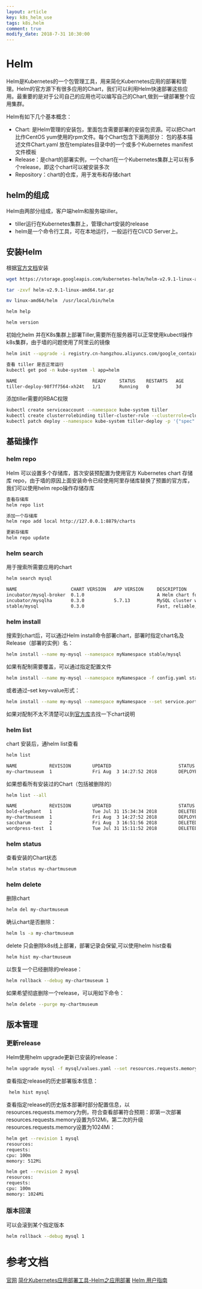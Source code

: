 ```yaml
---
layout: article
key: k8s_helm_use
tags: k8s,helm
comment: true
modify_date: 2018-7-31 10:30:00
---
```

# Helm
Helm是Kubernetes的一个包管理工具，用来简化Kubernetes应用的部署和管理。Helm的官方源下有很多应用的Chart，我们可以利用Helm快速部署这些应用。最重要的是对于公司自己的应用也可以编写自己的Chart,做到一键部署整个应用集群。

Helm有如下几个基本概念：

* Chart: 是Helm管理的安装包，里面包含需要部署的安装包资源。可以把Chart比作CentOS yum使用的rpm文件。每个Chart包含下面两部分：
包的基本描述文件Chart.yaml
放在templates目录中的一个或多个Kubernetes manifest文件模板
* Release：是chart的部署实例，一个chart在一个Kubernetes集群上可以有多个release，即这个chart可以被安装多次
* Repository：chart的仓库，用于发布和存储chart

## helm的组成
Helm由两部分组成，客户端helm和服务端tiller。

* tiller运行在Kubernetes集群上，管理chart安装的release
* helm是一个命令行工具，可在本地运行，一般运行在CI/CD Server上。

## 安装Helm
根据[官方文档](https://github.com/helm/helm/blob/master/docs/install.md?spm=a2c4g.11186623.2.6.SJrIhJ&file=install.md)安装
```Bash
wget https://storage.googleapis.com/kubernetes-helm/helm-v2.9.1-linux-amd64.tar.gz

tar -zxvf helm-v2.9.1-linux-amd64.tar.gz 

mv linux-amd64/helm  /usr/local/bin/helm

helm help

helm version
```
初始化helm 并在K8s集群上部署Tiller,需要所在服务器可以正常使用kubectl操作k8s集群，由于墙的问题使用了阿里云的镜像
```Bash
helm init --upgrade -i registry.cn-hangzhou.aliyuncs.com/google_containers/tiller:v2.9.1 --stable-repo-url https://kubernetes.oss-cn-hangzhou.aliyuncs.com/charts

查看 tiller 是否正常运行
kubectl get pod -n kube-system -l app=helm

NAME                            READY     STATUS    RESTARTS   AGE
tiller-deploy-98f7f7564-xh24t   1/1       Running   0          3d
```
添加tiller需要的RBAC权限
```Bash
kubectl create serviceaccount --namespace kube-system tiller
kubectl create clusterrolebinding tiller-cluster-rule --clusterrole=cluster-admin --serviceaccount=kube-system:tiller
kubectl patch deploy --namespace kube-system tiller-deploy -p '{"spec":{"template":{"spec":{"serviceAccount":"tiller"}}}}'
```

## 基础操作
### helm repo
Helm 可以设置多个存储库，首次安装预配置为使用官方 Kubernetes chart 存储库 repo，由于墙的原因上面安装命令已经使用阿里存储库替换了预置的官方库，我们可以使用helm repo操作存储存库
```Bash
查看存储库
helm repo list

添加一个存储库
helm repo add local http://127.0.0.1:8879/charts   

更新存储库
helm repo update 
```
### helm search
用于搜索所需要应用的chart
```Bash
helm search mysql

NAME                    CHART VERSION   APP VERSION     DESCRIPTION                                       
incubator/mysql-broker  0.1.0                           A Helm chart for Kubernetes                       
incubator/mysqlha       0.3.0           5.7.13          MySQL cluster with a single master and zero or ...
stable/mysql            0.3.0                           Fast, reliable, scalable, and easy to use open-...
```
### helm install
搜索到chart后，可以通过Helm install命令部署chart，部署时指定chart名及Release（部署的实例）名：
```Bash
helm install --name my-mysql --namespace myNamespace stable/mysql
```
如果有配制需要覆盖，可以通过指定配置文件
```Bash
helm install --name my-mysql --namespace myNamespace -f config.yaml stable/mysql
```
或者通过–set key=value形式：
```Bash
helm install --name my-mysql --namespace myNamespace --set service.port=3307  stable/mysql
```
如果对配制不太不清楚可以到[官方库](https://github.com/helm/charts/tree/master/stable)去找一下chart说明
### helm list
chart 安装后，通helm list查看
```Bash
helm list

NAME            REVISION        UPDATED                         STATUS          CHART                   NAMESPACE     
my-chartmuseum  1               Fri Aug  3 14:27:52 2018        DEPLOYED        chartmuseum-1.6.0       thinker-common
```
如果想看所有安装过的Chart（包括被删除的）
```Bash
helm list --all

NAME            REVISION        UPDATED                         STATUS          CHART                   NAMESPACE           
bold-elephant   1               Tue Jul 31 15:34:34 2018        DELETED         hello-svc-0.1.0         default             
my-chartmuseum  1               Fri Aug  3 14:27:52 2018        DEPLOYED        chartmuseum-1.6.0       thinker-common      
saccharum       2               Fri Aug  3 16:51:56 2018        DELETED         saccharum-chart-1.0.0   saccharum-production
wordpress-test  1               Tue Jul 31 15:11:52 2018        DELETED         wordpress-0.6.13        default   
```
### helm status
查看安装的Chart状态
```Bash
helm status my-chartmuseum
```
### helm delete
删除chart
```Bash
helm del my-chartmuseum
```
确认chart是否删除：
```Bash
helm ls -a my-chartmuseum
```
delete 只会删除k8s线上部署，部署记录会保留,可以使用helm hist查看
```Bash
helm hist my-chartmuseum
```
以恢复一个已经删除的release：
```Bash
helm rollback --debug my-chartmuseum 1
```
如果希望彻底删除一个release，可以用如下命令：
```Bash
helm delete --purge my-chartmuseum
```
## 版本管理
### 更新release
Helm使用helm upgrade更新已安装的release：
```Bash
helm upgrade mysql -f mysql/values.yaml --set resources.requests.memory=1024Mi m
```
查看指定release的历史部署版本信息：
```Bash
 helm hist mysql
```
查看指定release的历史版本部署时部分配置信息，以resources.requests.memory为例，符合查看部署符合预期：即第一次部署resources.requests.memory设置为512Mi，第二次的升级resources.requests.memory设置为1024Mi：
```Bash
helm get --revision 1 mysql
resources:
requests:
cpu: 100m
memory: 512Mi

helm get --revision 2 mysql
resources:
requests:
cpu: 100m
memory: 1024Mi
```
### 版本回滚
可以会滚到某个指定版本
```Bash
helm rollback --debug mysql 1
```

参考文档
===
[官网](https://docs.helm.sh/helm/#helm_repo_update)
[简化Kubernetes应用部署工具-Helm之应用部署](https://www.kubernetes.org.cn/2706.html)
[Helm 用户指南](https://whmzsu.github.io/helm-doc-zh-cn/)